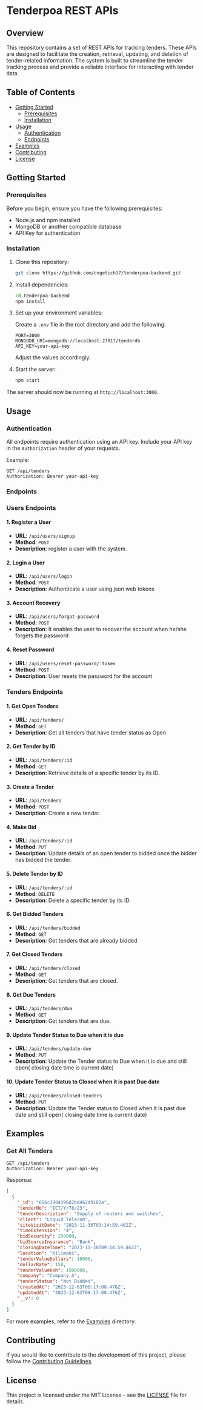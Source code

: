 # Tenderpoa REST APIs

## Overview

This repository contains a set of REST APIs for tracking tenders. These APIs are designed to facilitate the creation, retrieval, updating, and deletion of tender-related information. The system is built to streamline the tender tracking process and provide a reliable interface for interacting with tender data.

## Table of Contents

- [Getting Started](#getting-started)
  - [Prerequisites](#prerequisites)
  - [Installation](#installation)
- [Usage](#usage)
  - [Authentication](#authentication)
  - [Endpoints](#endpoints)
- [Examples](#examples)
- [Contributing](#contributing)
- [License](#license)

## Getting Started

### Prerequisites

Before you begin, ensure you have the following prerequisites:

- Node.js and npm installed
- MongoDB or another compatible database
- API Key for authentication

### Installation

1. Clone this repository:

   ```bash
   git clone https://github.com/cngetich37/tenderpoa-backend.git
   ```

2. Install dependencies:

   ```bash
   cd tenderpoa-backend
   npm install
   ```

3. Set up your environment variables:

   Create a `.env` file in the root directory and add the following:

   ```env
   PORT=3000
   MONGODB_URI=mongodb://localhost:27017/tenderdb
   API_KEY=your-api-key
   ```

   Adjust the values accordingly.

4. Start the server:

   ```bash
   npm start
   ```

The server should now be running at `http://localhost:3000`.

## Usage

### Authentication

All endpoints require authentication using an API key. Include your API key in the `Authorization` header of your requests.

Example:

```http
GET /api/tenders
Authorization: Bearer your-api-key
```

### Endpoints

### Users Endpoints

#### 1. Register a User

- **URL**: `/api/users/signup`
- **Method**: `POST`
- **Description**: register a user with the system.

#### 2. Login a User

- **URL**: `/api/users/login`
- **Method**: `POST`
- **Description**: Authenticate a user using json web tokens

#### 3. Account Recovery

- **URL**: `/api/users/forgot-password`
- **Method**: `POST`
- **Description**: It enables the user to recover the account when he/she forgets the password

#### 4. Reset Password

- **URL**: `/api/users/reset-password/:token`
- **Method**: `POST`
- **Description**: User resets the password for the account

### Tenders Endpoints

#### 1. Get Open Tenders

- **URL**: `/api/tenders/`
- **Method**: `GET`
- **Description**: Get all tenders that have tender status as Open

#### 2. Get Tender by ID

- **URL**: `/api/tenders/:id`
- **Method**: `GET`
- **Description**: Retrieve details of a specific tender by its ID.

#### 3. Create a Tender

- **URL**: `/api/tenders`
- **Method**: `POST`
- **Description**: Create a new tender.

#### 4. Make Bid

- **URL**: `/api/tenders/:id`
- **Method**: `PUT`
- **Description**: Update details of an open tender to bidded once the bidder has bidded the tender.

#### 5. Delete Tender by ID

- **URL**: `/api/tenders/:id`
- **Method**: `DELETE`
- **Description**: Delete a specific tender by its ID.

#### 6. Get Bidded Tenders

- **URL**: `/api/tenders/bidded`
- **Method**: `GET`
- **Description**: Get tenders that are already bidded

#### 7. Get Closed Tenders

- **URL**: `/api/tenders/closed`
- **Method**: `GET`
- **Description**: Get tenders that are closed.

#### 8. Get Due Tenders

- **URL**: `/api/tenders/due`
- **Method**: `GET`
- **Description**: Get tenders that are due.

#### 9. Update Tender Status to Due when it is due

- **URL**: `/api/tenders/update-due`
- **Method**: `PUT`
- **Description**: Update the Tender status to Due when it is due and still open( closing date time is current date)

#### 10. Update Tender Status to Closed when it is past Due date

- **URL**: `/api/tenders/closed-tenders`
- **Method**: `PUT`
- **Description**: Update the Tender status to Closed when it is past due date and still open( closing date time is current date)

## Examples

### Get All Tenders

```http
GET /api/tenders
Authorization: Bearer your-api-key
```

Response:

```json
[
  {
    "_id": "656c398439682bd462d9182a",
    "tenderNo": "ICT/Y/78/23",
    "tenderDescription": "Supply of routers and switches",
    "client": "Liquid Telecom",
    "siteVisitDate": "2023-11-30T09:14:59.462Z",
    "timeExtension": "4",
    "bidSecurity": 250000,
    "bidSourceInsurance": "Bank",
    "closingDateTime": "2023-11-30T09:14:59.462Z",
    "location": "Kilimani",
    "tenderValueDollars": 10000,
    "dollarRate": 150,
    "tenderValueKsh": 1500000,
    "company": "Company A",
    "tenderStatus": "Not Bidded",
    "createdAt": "2023-12-03T08:17:08.476Z",
    "updatedAt": "2023-12-03T08:17:08.476Z",
    "__v": 0
  }
]
```

For more examples, refer to the [Examples](/examples) directory.

## Contributing

If you would like to contribute to the development of this project, please follow the [Contributing Guidelines](/CONTRIBUTING.md).

## License

This project is licensed under the MIT License - see the [LICENSE](/LICENSE) file for details.
